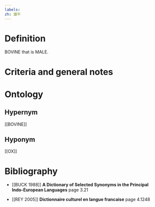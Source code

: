 ```yaml
---
labels: 
zh: 雄牛
---
```


# Definition
BOVINE that is MALE.
# Criteria and general notes
# Ontology

## Hypernym
[[BOVINE]]
## Hyponym
[[OX]]
# Bibliography
- [[BUCK 1988]]
**A Dictionary of Selected Synonyms in the Principal Indo-European Languages** page 3.21

- [[REY 2005]]
**Dictionnaire culturel en langue francaise** page 4.1248
